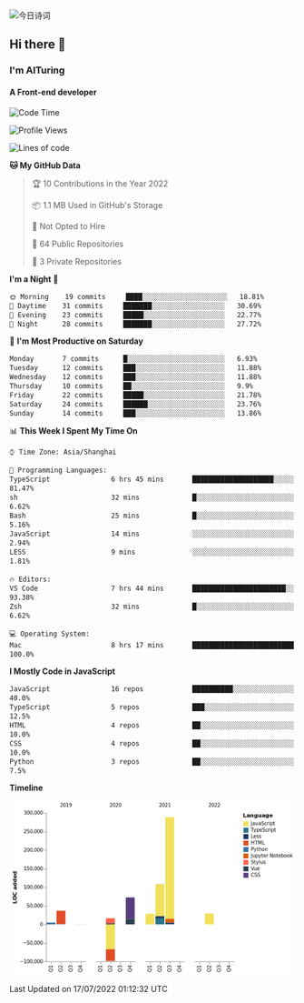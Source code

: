 <img alt="今日诗词" src="https://v2.jinrishici.com/one.svg?font-size=30&spacing=2&color=skyblue" style="max-width:100%; display: block; margin: 0 auto;">

## Hi there 👋
### I'm AITuring
#### A Front-end developer

<!-- <img src="./dhx.gif" width="400px"/> -->

<!--START_SECTION:waka-->
![Code Time](http://img.shields.io/badge/Code%20Time-0%20secs-blue)

![Profile Views](http://img.shields.io/badge/Profile%20Views-14-blue)

![Lines of code](https://img.shields.io/badge/From%20Hello%20World%20I%27ve%20Written-486%20Thousand%20lines%20of%20code-blue)

**🐱 My GitHub Data** 

> 🏆 10 Contributions in the Year 2022
 > 
> 📦 1.1 MB Used in GitHub's Storage 
 > 
> 🚫 Not Opted to Hire
 > 
> 📜 64 Public Repositories 
 > 
> 🔑 3 Private Repositories  
 > 
**I'm a Night 🦉** 

```text
🌞 Morning    19 commits     ████░░░░░░░░░░░░░░░░░░░░░   18.81% 
🌆 Daytime    31 commits     ███████░░░░░░░░░░░░░░░░░░   30.69% 
🌃 Evening    23 commits     █████░░░░░░░░░░░░░░░░░░░░   22.77% 
🌙 Night      28 commits     ███████░░░░░░░░░░░░░░░░░░   27.72%

```
📅 **I'm Most Productive on Saturday** 

```text
Monday       7 commits      █░░░░░░░░░░░░░░░░░░░░░░░░   6.93% 
Tuesday      12 commits     ███░░░░░░░░░░░░░░░░░░░░░░   11.88% 
Wednesday    12 commits     ███░░░░░░░░░░░░░░░░░░░░░░   11.88% 
Thursday     10 commits     ██░░░░░░░░░░░░░░░░░░░░░░░   9.9% 
Friday       22 commits     █████░░░░░░░░░░░░░░░░░░░░   21.78% 
Saturday     24 commits     ██████░░░░░░░░░░░░░░░░░░░   23.76% 
Sunday       14 commits     ███░░░░░░░░░░░░░░░░░░░░░░   13.86%

```


📊 **This Week I Spent My Time On** 

```text
⌚︎ Time Zone: Asia/Shanghai

💬 Programming Languages: 
TypeScript               6 hrs 45 mins       ████████████████████░░░░░   81.47% 
sh                       32 mins             █░░░░░░░░░░░░░░░░░░░░░░░░   6.62% 
Bash                     25 mins             █░░░░░░░░░░░░░░░░░░░░░░░░   5.16% 
JavaScript               14 mins             ░░░░░░░░░░░░░░░░░░░░░░░░░   2.94% 
LESS                     9 mins              ░░░░░░░░░░░░░░░░░░░░░░░░░   1.81%

🔥 Editors: 
VS Code                  7 hrs 44 mins       ███████████████████████░░   93.38% 
Zsh                      32 mins             █░░░░░░░░░░░░░░░░░░░░░░░░   6.62%

💻 Operating System: 
Mac                      8 hrs 17 mins       █████████████████████████   100.0%

```

**I Mostly Code in JavaScript** 

```text
JavaScript               16 repos            ██████████░░░░░░░░░░░░░░░   40.0% 
TypeScript               5 repos             ███░░░░░░░░░░░░░░░░░░░░░░   12.5% 
HTML                     4 repos             ██░░░░░░░░░░░░░░░░░░░░░░░   10.0% 
CSS                      4 repos             ██░░░░░░░░░░░░░░░░░░░░░░░   10.0% 
Python                   3 repos             ██░░░░░░░░░░░░░░░░░░░░░░░   7.5%

```


**Timeline**

![Chart not found](https://raw.githubusercontent.com/AITuring/AITuring/main/charts/bar_graph.png) 


 Last Updated on 17/07/2022 01:12:32 UTC
<!--END_SECTION:waka-->


